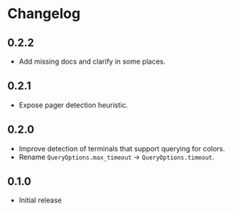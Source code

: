 # Changelog
## 0.2.2
* Add missing docs and clarify in some places.

## 0.2.1
* Expose pager detection heuristic.

## 0.2.0
* Improve detection of terminals that support querying for colors.
* Rename `QueryOptions.max_timeout` -> `QueryOptions.timeout`.

## 0.1.0
* Initial release
